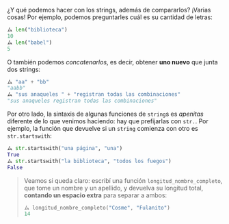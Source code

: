 ¿Y qué podemos hacer con los strings, además de compararlos? ¡Varias cosas! Por ejemplo, podemos preguntarles cuál es su cantidad de letras:

```python
ム len("biblioteca")
10
ム len("babel")
5
```

O también podemos _concatenarlos_, es decir, obtener **uno nuevo** que junta dos strings:

```python
ム "aa" + "bb"
"aabb"
ム "sus anaqueles " + "registran todas las combinaciones"
"sus anaqueles registran todas las combinaciones"
```

Por otro lado, la sintaxis de algunas funciones de `string`s es _apenitas_ diferente de lo que venimos haciendo: hay que prefijarlas con `str.`. Por ejemplo, la función que devuelve si un `string` comienza con otro es `str.startswith`:

```python
ム str.startswith("una página", "una")
True
ム str.startswith("la biblioteca", "todos los fuegos")
False
```

> Veamos si queda claro: escribí una función `longitud_nombre_completo`, que tome un nombre y un apellido, y devuelva su longitud total, **contando un espacio extra** para separar a ambos:
>
>```python
> ム longitud_nombre_completo("Cosme", "Fulanito")
>14
>```
